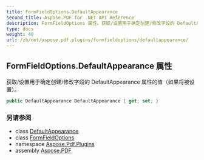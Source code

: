 ```yaml
---
title: FormFieldOptions.DefaultAppearance
second_title: Aspose.PDF for .NET API Reference
description: FormFieldOptions 属性。获取/设置用于确定创建/修改字段的 DefaultAppearance 属性的值（如果将被设置）。
type: docs
weight: 40
url: /zh/net/aspose.pdf.plugins/formfieldoptions/defaultappearance/
---
```

## FormFieldOptions.DefaultAppearance 属性

获取/设置用于确定创建/修改字段的 DefaultAppearance 属性的值（如果将被设置）。

```csharp
public DefaultAppearance DefaultAppearance { get; set; }
```

### 另请参阅

* class [DefaultAppearance](../../../aspose.pdf.annotations/defaultappearance/)
* class [FormFieldOptions](../)
* namespace [Aspose.Pdf.Plugins](../../../aspose.pdf.plugins/)
* assembly [Aspose.PDF](../../../)